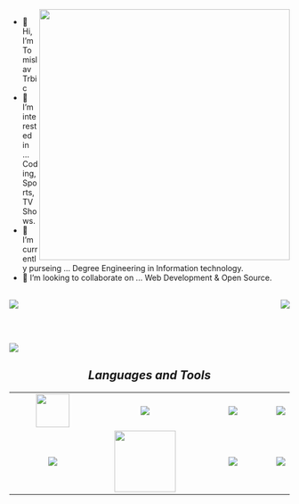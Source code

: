 <img align="right" src="https://github-readme-stats.vercel.app/api?username=trba1810&layout=compact&theme=dark"  width="450">
<div>
	
- 👋 Hi, I’m Tomislav Trbic
- 👀 I’m interested in ... Coding, Sports, TV Shows.
- 🌱 I’m currently purseing ... Degree Engineering in Information technology.
- 💞️ I’m looking to collaborate on ... Web Development & Open Source.
</div>

<br>

<div>
<img src="https://github-readme-stats.vercel.app/api/top-langs/?username=trba1810&layout=compact&theme=dark" >
<img align="right" src="https://github-readme-streak-stats.herokuapp.com/?user=trba1810&layout=compact&theme=dark&hide_border=false"  >
</div>

<br><br>

<img  src="https://github-readme-activity-graph.vercel.app/graph?username=trba1810&layout=compact&theme=high-contrast&bg_color=0D0D0D&line=F27405&hide_border=false"  >

<h2 align='center'><i>Languages and Tools</i></h2>

<table width="100" align='center' >
<tr>
    <td align='center' width="190">
        <img src="https://github.com/abranhe/programming-languages-logos/blob/master/src/javascript/javascript.svg" width="60">
    </td>
    <td align='center' width="190">
        <img src="https://www.vectorlogo.zone/logos/typescriptlang/typescriptlang-icon.svg">
    </td>
    <td align='center' width="190">
        <img src="https://www.vectorlogo.zone/logos/dotnet/dotnet-vertical.svg" >
    </td>
      <td align='center'>
        <img src="https://www.vectorlogo.zone/logos/microsoft_azure/microsoft_azure-ar21.svg">
    </td>
</tr>
<tr>
    <td align='center'  width="190">
        <img src="https://www.vectorlogo.zone/logos/mongodb/mongodb-ar21.svg">
    </td>
     <td align='center' width="190">
        <img src="https://www.vectorlogo.zone/logos/expressjs/expressjs-ar21.svg" width="110">
    </td>
    <td align='center' width="190">
        <img src="https://www.vectorlogo.zone/logos/reactjs/reactjs-ar21.svg">
    </td>
    <td align='center'>
        <img src="https://www.vectorlogo.zone/logos/laravel/laravel-ar21.svg">
    </td>
</tr>
</table>
